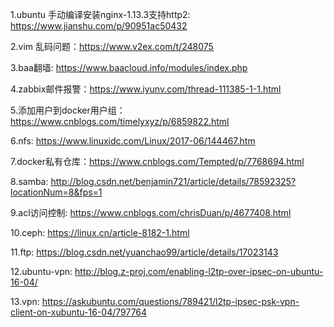 1.ubuntu 手动编译安装nginx-1.13.3支持http2: https://www.jianshu.com/p/90951ac50432

2.vim 乱码问题：https://www.v2ex.com/t/248075

3.baa翻墙: https://www.baacloud.info/modules/index.php

4.zabbix邮件报警：https://www.iyunv.com/thread-111385-1-1.html

5.添加用户到docker用户组：https://www.cnblogs.com/timelyxyz/p/6859822.html

6.nfs: https://www.linuxidc.com/Linux/2017-06/144467.htm

7.docker私有仓库：https://www.cnblogs.com/Tempted/p/7768694.html

8.samba: http://blog.csdn.net/benjamin721/article/details/78592325?locationNum=8&fps=1

9.acl访问控制: https://www.cnblogs.com/chrisDuan/p/4677408.html

10.ceph: https://linux.cn/article-8182-1.html

11.ftp: https://blog.csdn.net/yuanchao99/article/details/17023143

12.ubuntu-vpn: http://blog.z-proj.com/enabling-l2tp-over-ipsec-on-ubuntu-16-04/

13.vpn: https://askubuntu.com/questions/789421/l2tp-ipsec-psk-vpn-client-on-xubuntu-16-04/797764
